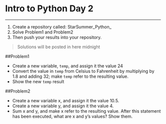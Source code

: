 # Intro to Python Day 2 
--------------------
1. Create a repository called: StarSummer_Python_<yourname>
2. Solve Problem1 and Problem2
3. Then push your results into your repository.

> Solutions will be posted in here midnight


##Problem1

 - Create a new variable, ```temp```, and assign it the value 24
 - Convert the value in ```temp``` from Celsius to Fahrenheit by multiplying by 1.8 and adding 32; make ```temp``` refer to the resulting value.
 - Show the new ```temp``` result

##Problem2

 - Create a new variable x, and assign it the value 10.5.
 - Create a new variable y, and assign it the value 4.
 - Sum x and y, and make x refer to the resulting value. After this statement has been executed, what are x and y’s values? Show them.